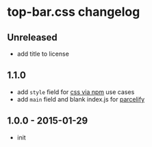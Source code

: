 # top-bar.css changelog

## Unreleased
* add title to license

## 1.1.0
* add `style` field for [css via npm](https://github.com/sethvincent/css-via-npm/) use cases
* add `main` field and blank index.js for [parcelify](https://github.com/rotundasoftware/parcelify/issues/28)

## 1.0.0 - 2015-01-29
* init
